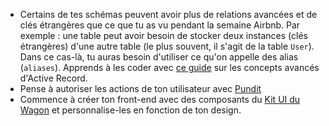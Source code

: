 - Certains de tes schémas peuvent avoir plus de relations avancées et de clés étrangères que ce que tu as vu pendant la semaine Airbnb. Par exemple : une table peut avoir besoin de stocker deux instances (clés étrangères) d'une autre table (le plus souvent, il s'agit de la table `User`). Dans ce cas-là, tu auras besoin d'utiliser ce qu'on appelle des alias (`aliases`). Apprends à les coder avec [ce guide](https://kitt.lewagon.com/knowledge/cheatsheets/active_record_advanced) sur les concepts avancés d'Active Record.
- Pense à autoriser les actions de ton utilisateur avec [Pundit](https://kitt.lewagon.com/knowledge/cheatsheets/pundit)
- Commence à créer ton front-end avec des composants du [Kit UI du Wagon](https://uikit.lewagon.com/documentation) et personnalise-les en fonction de ton design.
